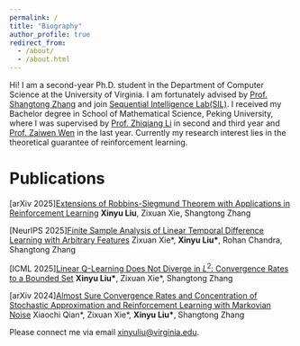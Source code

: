 ```yaml
---
permalink: /
title: "Biography"
author_profile: true
redirect_from: 
  - /about/
  - /about.html
---
```


Hi! I am a second-year Ph.D. student in the Department of Computer Science at the University of Virginia. I am fortunately advised by [Prof. Shangtong Zhang](http://shangtongzhang.github.io) and join [Sequential Intelligence Lab(SIL)](https://github.com/Sequential-Intelligence-Lab). I received my Bachelor degree in School of Mathematical Science, Peking University, where I was supervised by [Prof. Zhiqiang Li](https://www.math.pku.edu.cn/teachers/lizq/) in second and third year and [Prof. Zaiwen Wen](http://faculty.bicmr.pku.edu.cn/~wenzw/group.html) in the last year. Currently my research interest lies in the theoretical guarantee of reinforcement learning.

Publications
======
[arXiv 2025][Extensions of Robbins-Siegmund Theorem with Applications in Reinforcement Learning](https://arxiv.org/abs/2509.26442)
**Xinyu Liu**, Zixuan Xie, Shangtong Zhang

[NeurIPS 2025][Finite Sample Analysis of Linear Temporal Difference Learning with Arbitrary Features](https://arxiv.org/abs/2505.21391)
Zixuan Xie\*, **Xinyu Liu\***, Rohan Chandra, Shangtong Zhang

[ICML 2025][Linear Q-Learning Does Not Diverge in $L^2$: Convergence Rates to a Bounded Set](https://arxiv.org/abs/2501.19254)
**Xinyu Liu\***, Zixuan Xie\*, Shangtong Zhang

[arXiv 2024][Almost Sure Convergence Rates and Concentration of Stochastic Approximation and Reinforcement Learning with Markovian Noise](https://arxiv.org/abs/2411.13711)
Xiaochi Qian\*, Zixuan Xie\*, **Xinyu Liu\***, Shangtong Zhang



Please connect me via email xinyuliu@virginia.edu. 
